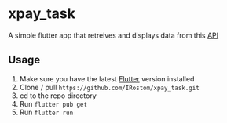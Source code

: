 # xpay_task

A simple flutter app that retreives and displays data from this [API](https://api.unocart.com/api/v1/6000/groceries/shops/)

## Usage
1. Make sure you have the latest [Flutter](https://flutter.dev/docs/get-started/codelab) version installed 
2. Clone / pull `https://github.com/IRostom/xpay_task.git`
3. cd to the repo directory
3. Run `flutter pub get`
4. Run  `flutter run`
